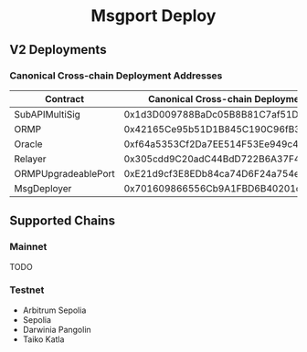 # <h1 align="center"> Msgport Deploy </h1>

## V2 Deployments
### Canonical Cross-chain Deployment Addresses
|  Contract              |  Canonical Cross-chain Deployment Address  |
|------------------------|--------------------------------------------|
| SubAPIMultiSig         | 0x1d3D009788BaDc05B8B81C7af51Dd7F7084435b0 |
| ORMP                   | 0x42165Ce95b51D1B845C190C96fB30c4FeF6Abce4 |
| Oracle                 | 0xf64a5353Cf2Da7EE514F53Ee949c43E1BC4f494e |
| Relayer                | 0x305cdd9C20adC44BdD722B6A37F49Cb439623E49 |
| ORMPUpgradeablePort    | 0xE21d9cf3E8EDb84ca74D6F24a754eE4474306319 |
| MsgDeployer            | 0x701609866556Cb9A1FBD6B40201cD5899c9D2d56 |

## Supported Chains
### Mainnet
TODO

### Testnet
- Arbitrum Sepolia
- Sepolia
- Darwinia Pangolin
- Taiko Katla
